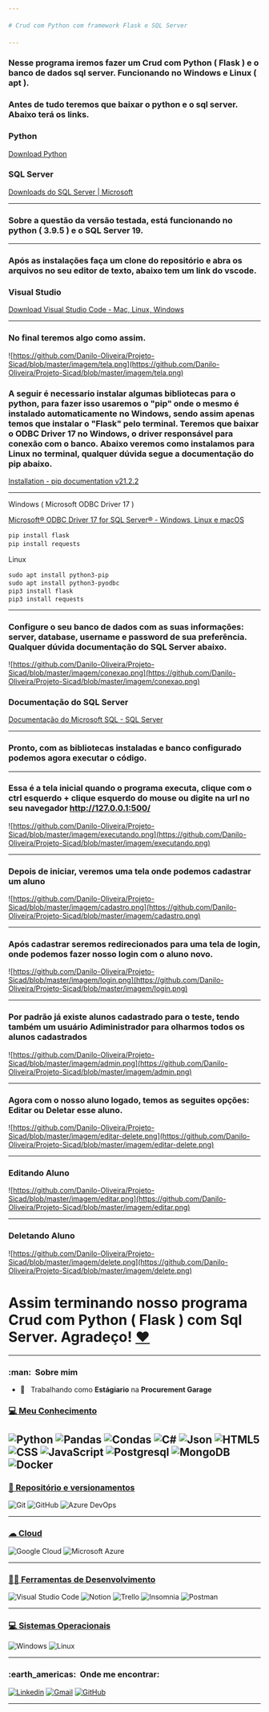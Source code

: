 ```yaml
---

# Crud com Python com framework Flask e SQL Server

---
```


### Nesse programa iremos fazer um Crud com Python ( Flask ) e o banco de dados sql server. Funcionando no Windows e Linux ( apt ).

### Antes de tudo teremos que baixar o python e o sql server. Abaixo terá os links.

### Python

[Download Python](https://www.python.org/downloads/)

### SQL Server

[Downloads do SQL Server | Microsoft](https://www.microsoft.com/pt-br/sql-server/sql-server-downloads)

---

### Sobre a questão da versão testada, está funcionando no python ( 3.9.5 ) e o SQL Server 19.

---

### Após as instalações faça um clone do repositório e abra os arquivos no seu editor de texto, abaixo tem um link do vscode.

### Visual Studio

[Download Visual Studio Code - Mac, Linux, Windows](https://code.visualstudio.com/download)

---

### No final teremos algo como assim.

![https://github.com/Danilo-Oliveira/Projeto-Sicad/blob/master/imagem/tela.png](https://github.com/Danilo-Oliveira/Projeto-Sicad/blob/master/imagem/tela.png)

### A seguir é necessario instalar algumas bibliotecas para o python, para fazer isso usaremos o "pip" onde o mesmo é instalado automaticamente no Windows, sendo assim apenas temos que instalar o "Flask" pelo terminal. Teremos que baixar o ODBC  Driver 17 no Windows, o driver responsável para conexão com o banco. Abaixo veremos como instalamos para Linux no terminal, qualquer dúvida segue a documentação do pip abaixo.

[Installation - pip documentation v21.2.2](https://pip.pypa.io/en/stable/installation/)

---

Windows ( Microsoft ODBC Driver 17 )

[Microsoft® ODBC Driver 17 for SQL Server® - Windows, Linux e macOS](https://www.microsoft.com/pt-BR/download/details.aspx?id=56567)

```powershell
pip install flask
pip install requests
```

Linux

```
sudo apt install python3-pip
sudo apt install python3-pyodbc
pip3 install flask
pip3 install requests
```

---

### Configure o seu banco de dados com as suas informações: server, database, username e password de sua preferência. Qualquer dúvida documentação do SQL Server abaixo.

![https://github.com/Danilo-Oliveira/Projeto-Sicad/blob/master/imagem/conexao.png](https://github.com/Danilo-Oliveira/Projeto-Sicad/blob/master/imagem/conexao.png)

### Documentação do SQL Server

[Documentação do Microsoft SQL - SQL Server](https://docs.microsoft.com/pt-br/sql/?view=sql-server-ver15)

---

### Pronto, com as bibliotecas instaladas e banco configurado podemos agora executar o código.

---

### Essa é a tela inicial quando o programa executa, clique com o ctrl esquerdo + clique esquerdo do mouse ou digite na url no seu navegador http://127.0.0.1:500/

![https://github.com/Danilo-Oliveira/Projeto-Sicad/blob/master/imagem/executando.png](https://github.com/Danilo-Oliveira/Projeto-Sicad/blob/master/imagem/executando.png)

---

### Depois de iniciar, veremos uma tela onde podemos cadastrar um aluno

![https://github.com/Danilo-Oliveira/Projeto-Sicad/blob/master/imagem/cadastro.png](https://github.com/Danilo-Oliveira/Projeto-Sicad/blob/master/imagem/cadastro.png)

---

### Após cadastrar seremos redirecionados para uma tela de login, onde podemos fazer nosso login com o aluno novo.

![https://github.com/Danilo-Oliveira/Projeto-Sicad/blob/master/imagem/login.png](https://github.com/Danilo-Oliveira/Projeto-Sicad/blob/master/imagem/login.png)

---

### Por padrão já existe alunos cadastrado para o teste, tendo também um usuário Adiministrador para olharmos todos os alunos cadastrados

![https://github.com/Danilo-Oliveira/Projeto-Sicad/blob/master/imagem/admin.png](https://github.com/Danilo-Oliveira/Projeto-Sicad/blob/master/imagem/admin.png)

---

### Agora com o nosso aluno logado, temos as seguites opções: Editar ou Deletar esse aluno.

![https://github.com/Danilo-Oliveira/Projeto-Sicad/blob/master/imagem/editar-delete.png](https://github.com/Danilo-Oliveira/Projeto-Sicad/blob/master/imagem/editar-delete.png)

---

### Editando Aluno

![https://github.com/Danilo-Oliveira/Projeto-Sicad/blob/master/imagem/editar.png](https://github.com/Danilo-Oliveira/Projeto-Sicad/blob/master/imagem/editar.png)

---

### Deletando Aluno

![https://github.com/Danilo-Oliveira/Projeto-Sicad/blob/master/imagem/delete.png](https://github.com/Danilo-Oliveira/Projeto-Sicad/blob/master/imagem/delete.png)

# Assim terminando nosso programa Crud com Python ( Flask ) com Sql Server. Agradeço! [❤](https://www.notion.so/PostgresqlWithPython-b08d46e640404827928210116a2e3fd7)

---

<h3> :man: &nbsp;Sobre mim </h3>

- 💼 &nbsp; Trabalhando como **Estágiario** na **Procurement Garage**

### [💻 Meu Conhecimento](#-workspace-spec-)

  ![Python](https://img.shields.io/badge/Python-3776AB?style=for-the-badge&logo=python&logoColor=white)
  ![Pandas](https://img.shields.io/badge/Pandas-2C2D72?style=for-the-badge&logo=pandas&logoColor=white)
  ![Condas](https://img.shields.io/badge/conda-342B029.svg?&style=for-the-badge&logo=anaconda&logoColor=white)
  ![C#](https://img.shields.io/badge/C%23-239120?style=for-the-badge&logo=c-sharp&logoColor=white)
  ![Json](https://img.shields.io/badge/json-5E5C5C?style=for-the-badge&logo=json&logoColor=white)
  ![HTML5](https://img.shields.io/badge/HTML5-E34F26?style=for-the-badge&logo=html5&logoColor=white)
  ![CSS](https://img.shields.io/badge/CSS-239120?&style=for-the-badge&logo=css3&logoColor=white)
  ![JavaScript](https://img.shields.io/badge/JavaScript-F7DF1E?style=for-the-badge&logo=javascript&logoColor=black)
  ![Postgresql](https://img.shields.io/badge/PostgreSQL-316192?style=for-the-badge&logo=postgresql&logoColor=white)
  ![MongoDB](	https://img.shields.io/badge/MongoDB-4EA94B?style=for-the-badge&logo=mongodb&logoColor=white)
  ![Docker](https://img.shields.io/badge/Docker-2CA5E0?style=for-the-badge&logo=docker&logoColor=white)
---

### [🚀 Repositório e versionamentos](#-frameworks-)

  ![Git](https://img.shields.io/badge/Git-F05032?style=for-the-badge&logo=git&logoColor=white)
  ![GitHub](https://img.shields.io/badge/GitHub-100000?style=for-the-badge&logo=github&logoColor=white)
  ![Azure DevOps](https://img.shields.io/badge/Azure_DevOps-0078D7?style=for-the-badge&logo=azure-devops&logoColor=white)

---

### [☁ Cloud](#-cloud-)

  ![Google Cloud](https://img.shields.io/badge/Google_Cloud-4285F4?style=for-the-badge&logo=google-cloud&logoColor=white)
  ![Microsoft Azure](https://img.shields.io/badge/microsoft%20azure-0089D6?style=for-the-badge&logo=microsoft-azure&logoColor=white)

---

### [👩‍💻 Ferramentas de Desenvolvimento](#-ide-)

  ![Visual Studio Code](https://img.shields.io/badge/Visual_Studio_Code-0078D4?style=for-the-badge&logo=visual%20studio%20code&logoColor=white)
  ![Notion](https://img.shields.io/badge/Notion-000000?style=for-the-badge&logo=notion&logoColor=white)
  ![Trello](https://img.shields.io/badge/Trello-0052CC?style=for-the-badge&logo=trello&logoColor=white)
  ![Insomnia](https://img.shields.io/badge/Insomnia-5849be?style=for-the-badge&logo=Insomnia&logoColor=white)
  ![Postman](https://img.shields.io/badge/Postman-FF6C37?style=for-the-badge&logo=Postman&logoColor=white)

---

### [💻 Sistemas Operacionais](#-os-)
  ![Windows](https://img.shields.io/badge/Windows-0078D6?style=for-the-badge&logo=windows&logoColor=white)
  ![Linux](https://img.shields.io/badge/Linux-FCC624?style=for-the-badge&logo=linux&logoColor=black)

---

<h3> :earth_americas: &nbsp;Onde me encontrar: </h3> 

[![Linkedin](https://img.shields.io/badge/LinkedIn-0077B5?style=for-the-badge&logo=linkedin&logoColor=white)](https://www.linkedin.com/in/danilo-oliveira-rodrigues-dos-santos/)
[![Gmail](https://img.shields.io/badge/Gmail-D14836?style=for-the-badge&logo=gmail&logoColor=white)](danilo.o.r.santos@gmail.com)
[![GitHub](https://img.shields.io/badge/GitHub-100000?style=for-the-badge&logo=github&logoColor=white)](https://github.com/Danilo-Oliveira/)



---

